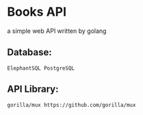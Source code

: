 # Books API


a simple web API written by golang 

## Database:
    ElephantSQL PostgreSQL

## API Library:
    gorilla/mux https://github.com/gorilla/mux

